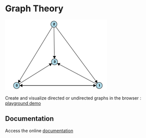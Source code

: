 # Graph Theory

![Example Directed Graph](examples/directed.png)

Create and visualize directed or undirected graphs in the browser : [playground demo](https://nathsou.github.io/GraphTheory/playground/index.html)

## Documentation

Access the online [documentation](https://nathsou.github.io/GraphTheory/docs/index.html)